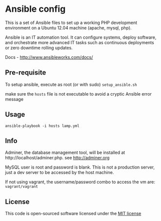 Ansible config
==============

This is a set of Ansible files to set up a working PHP development environment
on a Ubuntu 12.04 machine (apache, mysql, php).

Ansible is an IT automation tool. It can configure systems, deploy software, and
orchestrate more advanced IT tasks such as continuous deployments or zero
downtime rolling updates.

Docs - http://www.ansibleworks.com/docs/


## Pre-requisite

To setup ansible, execute as root (or with sudo) `setup_ansible.sh`

make sure the `hosts` file is not executable to avoid a cryptic Ansible
error message


## Usage

    ansible-playbook -i hosts lamp.yml


## Info

Adminer, the database management tool, will be installed at http://localhost/adminer.php. see http://adminer.org

MySQL user is root and password is blank. This is not a production server, just a dev server to be accessed by the host machine.

If not using vagrant, the username/password combo to access the vm are: `vagrant/vagrant`


##  License

This code is open-sourced software licensed under the
[MIT license](http://opensource.org/licenses/MIT)
